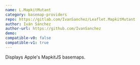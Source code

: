 ```yaml
---
name: L.MapkitMutant
category: basemap-providers
repo: https://gitlab.com/IvanSanchez/Leaflet.MapkitMutant
author: Iván Sánchez
author-url: https://github.com/IvanSanchez
demo: 
compatible-v0: false
compatible-v1: true
---
```


Displays Apple's MapkitJS basemaps.
